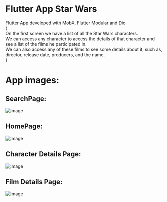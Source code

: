 # Flutter App Star Wars

Flutter App developed with MobX, Flutter Modular and Dio <br>{<br>
  On the first screen we have a list of all the Star Wars characters.<br>
  We can access any character to access the details of that character and see a list of the films he participated in.<br>
  We can also access any of these films to see some details about it, such as, director, release date, producers, and the name.<br>
}


# App images:

## SearchPage:<br>
![image](https://user-images.githubusercontent.com/97469200/196990518-86cc0d74-e3f7-4227-92cc-25b9f0119f7b.png)<br>


## HomePage:<br>
![image](https://user-images.githubusercontent.com/97469200/196990451-9aad11ce-3d22-42b9-8324-40fb5c1d4fa0.png)<br>

## Character Details Page:<br>
![image](https://user-images.githubusercontent.com/97469200/196990597-859647e8-71d7-402f-b509-122eefa847a3.png)<br>

## Film Details Page:<br>
![image](https://user-images.githubusercontent.com/97469200/196990668-ce326487-4fd2-493b-b877-85686feb4bd4.png)<br>
